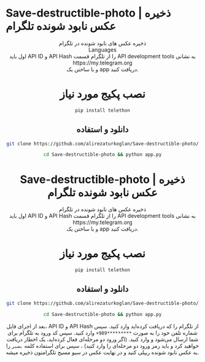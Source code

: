 # Save-destructible-photo | ذخیره عکس نابود شونده تلگرام

<div align="center">ذخیره عکس های نابود شونده در تلگرام<div>
<div align="center">Languages</div>
<div align="center">اول باید API ID و API Hash را از تلگرام قسمت API development tools به نشانی<br>https://my.telegram.org<br>
و با ساختن یک app دریافت کنید.<div>

# نصب پکیج مورد نیاز

```bash
pip install telethon
```
## دانلود و استفاده

```bash
git clone https://github.com/alirezaturkoglan/Save-destructible-photo/
```
```bash
cd Save-destructible-photo && python app.py
```

# Save-destructible-photo | ذخیره عکس نابود شونده تلگرام

<div align="center">ذخیره عکس های نابود شونده در تلگرام<div>

<div align="center">اول باید API ID و API Hash را از تلگرام قسمت API development tools به نشانی<br>https://my.telegram.org<br>
و با ساختن یک app دریافت کنید.<div>

# نصب پکیج مورد نیاز

```bash
pip install telethon
```
## دانلود و استفاده

```bash
git clone https://github.com/alirezaturkoglan/Save-destructible-photo/
```
```bash
cd Save-destructible-photo && python app.py
```

بعد از اجرای فایل، API ID و API Hash از تلگرام را که دریافت کرده‌اید وارد کنید. سپس شماره تلفن خود را به صورت `*********989+` وارد کنید. سپس کد ورود به تلگرام برای شما ارسال می‌شود و وارد کنید. (اگر ورود دو مرحله‌ای فعال کرده‌اید، یک اخطار دریافت خواهید کرد و باید رمز ورود دو مرحله‌ای را وارد کنید) ، سپس برای استفاده کلمه `بصبر` را به عکس نابود شونده ریپلی کنید و در نهایت عکس در سیو مسیج تلگرامتون ذخیره میشه.
